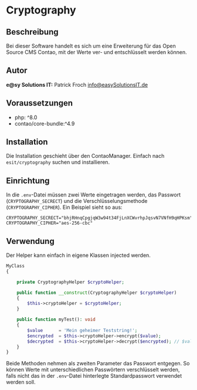 # Cryptography


## Beschreibung

Bei dieser Software handelt es sich um eine Erweiterung für das Open Source CMS Contao, mit der Werte ver- und entschlüsselt werden können.

## Autor

__e@sy Solutions IT:__ Patrick Froch <info@easySolutionsIT.de>

## Voraussetzungen

- php: ^8.0
- contao/core-bundle:^4.9


## Installation

Die Installation geschieht über den ContaoManager. Einfach nach `esit/cryptography` suchen und installieren.


## Einrichtung

In die `.env`-Datei müssen zwei Werte eingetragen werden, das Passwort (`CRYPTOGRAPHY_SECRECT`) und die
Verschlüsselungsmethode (`CRYPTOGRAPHY_CIPHER`). Ein Beispiel sieht so aus:

```dotenv
CRYPTOGRAPHY_SECRECT="bhjRHnqCpgjqW3w94t34FjLnXCWvrhpJqsvN7VNfH9qHPKsm"
CRYPTOGRAPHY_CIPHER="aes-256-cbc"
```


## Verwendung

Der Helper kann einfach in eigene Klassen injected werden.

```php
MyClass
{

    private CryptographyHelper $cryptoHelper;

    public function __construct(CryptographyHelper $cryptoHelper)
    {
        $this->cryptoHelper = $cryptoHelper;
    }

    public function myTest(): void
    {
        $value      = 'Mein geheimer Teststring!';
        $encrypted  = $this->cryptoHelper->encrypt($value);
        $decrypted  = $this->cryptoHelper->decrypt($encrypted); // $value === $decrypted
    }
}
```

Beide Methoden nehmen als zweiten Parameter das Passwort entgegen. So können Werte mit unterschiedlichen Passwörtern
verschlüsselt werden, falls nicht das in der `.env`-Datei hinterlegte Standardpasswort verwendet werden soll.